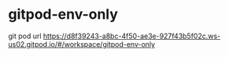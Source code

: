# gitpod-env-only

git pod url https://d8f39243-a8bc-4f50-ae3e-927f43b5f02c.ws-us02.gitpod.io/#/workspace/gitpod-env-only

